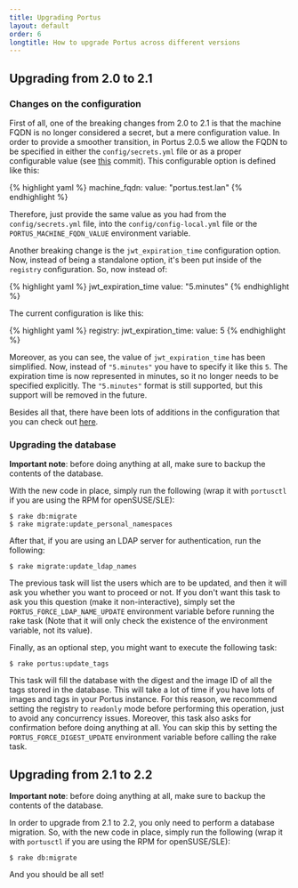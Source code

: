 ```yaml
---
title: Upgrading Portus
layout: default
order: 6
longtitle: How to upgrade Portus across different versions
---
```


## Upgrading from 2.0 to 2.1

### Changes on the configuration

First of all, one of the breaking changes from 2.0 to 2.1 is that the machine
FQDN is no longer considered a secret, but a mere configuration value. In order
to provide a smoother transition, in Portus 2.0.5 we allow the FQDN to be
specified in either the `config/secrets.yml` file or as a proper configurable
value (see [this](https://github.com/SUSE/Portus/commit/f0850459cc43e9b9258e70867d5608f2ef303f3e) commit).
This configurable option is defined like this:

{% highlight yaml %}
machine_fqdn:
  value: "portus.test.lan"
{% endhighlight %}

Therefore, just provide the same value as you had from the `config/secrets.yml`
file, into the `config/config-local.yml` file or the `PORTUS_MACHINE_FQDN_VALUE`
environment variable.

Another breaking change is the `jwt_expiration_time` configuration option. Now,
instead of being a standalone option, it's been put inside of the `registry`
configuration. So, now instead of:

{% highlight yaml %}
jwt_expiration_time
  value: "5.minutes"
{% endhighlight %}

The current configuration is like this:

{% highlight yaml %}
registry:
  jwt_expiration_time:
    value: 5
{% endhighlight %}

Moreover, as you can see, the value of `jwt_expiration_time` has been
simplified. Now, instead of `"5.minutes"` you have to specify it like this
`5`. The expiration time is now represented in minutes, so it no longer needs
to be specified explicitly. The `"5.minutes"` format is still supported, but this
support will be removed in the future.

Besides all that, there have been lots of additions in the configuration that
you can check out [here](/docs/Configuring-Portus.html).

### Upgrading the database

<div class="alert alert-info">
  <strong>Important note</strong>: before doing anything at all, make sure to
  backup the contents of the database.
</div>


With the new code in place, simply run the following (wrap it with `portusctl`
if you are using the RPM for openSUSE/SLE):

```
$ rake db:migrate
$ rake migrate:update_personal_namespaces
```

After that, if you are using an LDAP server for authentication, run the following:

```
$ rake migrate:update_ldap_names
```

The previous task will list the users which are to be updated, and then
it will ask you whether you want to proceed or not. If you don't want this task
to ask you this question (make it non-interactive), simply set the
`PORTUS_FORCE_LDAP_NAME_UPDATE` environment variable before running the rake
task (Note that it will only check the existence of the environment variable,
not its value).

Finally, as an optional step, you might want to execute the following task:

```
$ rake portus:update_tags
```

This task will fill the database with the digest and the image ID of all the
tags stored in the database. This will take a lot of time if you have lots of
images and tags in your Portus instance. For this reason, we recommend setting
the registry to `readonly` mode before performing this operation, just to avoid
any concurrency issues. Moreover, this task also asks for confirmation before
doing anything at all. You can skip this by setting the
`PORTUS_FORCE_DIGEST_UPDATE` environment variable before calling the rake task.

## Upgrading from 2.1 to 2.2

<div class="alert alert-info">
  <strong>Important note</strong>: before doing anything at all, make sure to
  backup the contents of the database.
</div>

In order to upgrade from 2.1 to 2.2, you only need to perform a database
migration. So, with the new code in place, simply run the following (wrap it
with `portusctl` if you are using the RPM for openSUSE/SLE):

```
$ rake db:migrate
```

And you should be all set!
